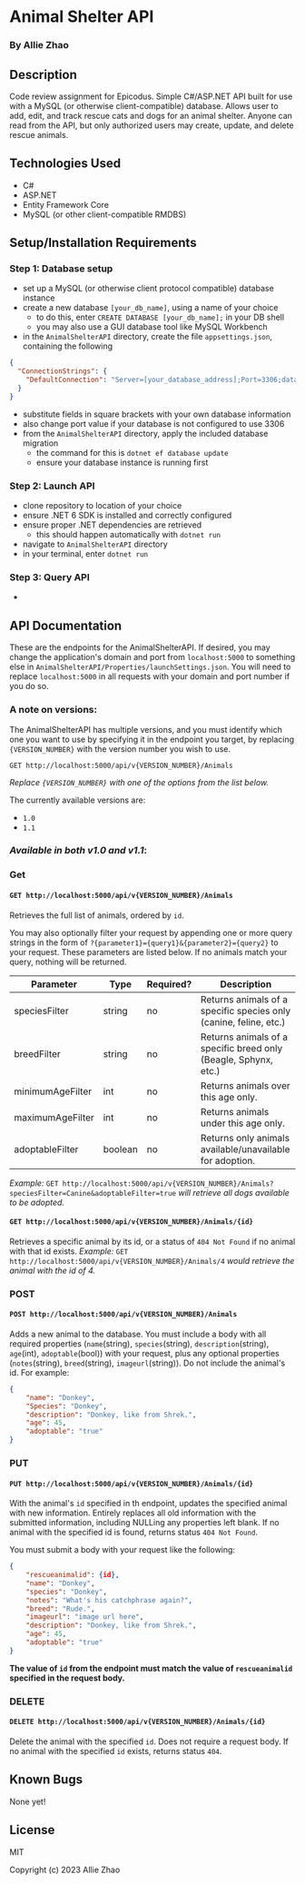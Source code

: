 # Animal Shelter API

### By Allie Zhao

## Description

Code review assignment for Epicodus.
Simple C#/ASP.NET API built for use with a MySQL (or otherwise client-compatible) database.
Allows user to add, edit, and track rescue cats and dogs for an animal shelter.
Anyone can read from the API, but only authorized users may create, update, and delete rescue animals.

## Technologies Used

- C#
- ASP.NET
- Entity Framework Core
- MySQL (or other client-compatible RMDBS)

## Setup/Installation Requirements

### Step 1: Database setup

- set up a MySQL (or otherwise client protocol compatible) database instance
- create a new database `[your_db_name]`, using a name of your choice
    - to do this, enter `CREATE DATABASE [your_db_name];` in your DB shell
    - you may also use a GUI database tool like MySQL Workbench
- in the `AnimalShelterAPI` directory, create the file `appsettings.json`, containing the following

```json
{
  "ConnectionStrings": {
    "DefaultConnection": "Server=[your_database_address];Port=3306;database=[your_db_name];uid=[your_db_login];pwd=[your_db_password];"
  }
}
```

- substitute fields in square brackets with your own database information
- also change port value if your database is not configured to use 3306
- from the `AnimalShelterAPI` directory, apply the included database migration
    - the command for this is `dotnet ef database update`
    - ensure your database instance is running first

### Step 2: Launch API

- clone repository to location of your choice
- ensure .NET 6 SDK is installed and correctly configured
- ensure proper .NET dependencies are retrieved
    - this should happen automatically with `dotnet run`
- navigate to `AnimalShelterAPI` directory
- in your terminal, enter `dotnet run`

### Step 3: Query API

-

## API Documentation

These are the endpoints for the AnimalShelterAPI.
If desired, you may change the application's domain and port from `localhost:5000` to
something else in `AnimalShelterAPI/Properties/launchSettings.json`.
You will need to replace `localhost:5000` in all requests with your domain and port number if you do so.

### **A note on versions:**

The AnimalShelterAPI has multiple versions, and you must identify which one you want to use by specifying it
in the endpoint you target, by replacing `{VERSION_NUMBER}` with the version number you wish to use.

```
GET http://localhost:5000/api/v{VERSION_NUMBER}/Animals
```
*Replace `{VERSION_NUMBER}` with one of the options from the list below.*

The currently available versions are:
- `1.0`
- `1.1`

### *Available in both v1.0 and v1.1*:

### Get

#### `GET http://localhost:5000/api/v{VERSION_NUMBER}/Animals`

Retrieves the full list of animals, ordered by `id`.

You may also optionally filter your request by appending one or more query strings in the form of `?{parameter1}={query1}&{parameter2}={query2}` to your request.
These parameters are listed below.
If no animals match your query, nothing will be returned.

| Parameter  | Type | Required? | Description|
|------------|------|-----------|------------|
|speciesFilter|string|no|Returns animals of a specific species only (canine, feline, etc.)|
|breedFilter|string|no|Returns animals of a specific breed only (Beagle, Sphynx, etc.)|
|minimumAgeFilter|int|no|Returns animals over this age only.|
|maximumAgeFilter|int|no|Returns animals under this age only.|
|adoptableFilter|boolean|no|Returns only animals available/unavailable for adoption.|

*Example:* `GET http://localhost:5000/api/v{VERSION_NUMBER}/Animals?speciesFilter=Canine&adoptableFilter=true` *will retrieve all dogs available to be adopted.*

#### `GET http://localhost:5000/api/v{VERSION_NUMBER}/Animals/{id}`

Retrieves a specific animal by its id, or a status of `404 Not Found` if no animal with that id exists.
*Example:* `GET http://localhost:5000/api/v{VERSION_NUMBER}/Animals/4` *would retrieve the animal with the id of 4.*

### POST

#### `POST http://localhost:5000/api/v{VERSION_NUMBER}/Animals`

Adds a new animal to the database.
You must include a body with all required properties (`name`(string), `species`(string), `description`(string), `age`(int), `adoptable`(bool))
with your request, plus any optional properties (`notes`(string), `breed`(string), `imageurl`(string)).
Do not include the animal's id.
For example:

```json
{
    "name": "Donkey",
    "Species": "Donkey",
    "description": "Donkey, like from Shrek.",
    "age": 45,
    "adoptable": "true"
}
```

### PUT

#### `PUT http://localhost:5000/api/v{VERSION_NUMBER}/Animals/{id}`

With the animal's `id` specified in th endpoint, updates the specified animal with new information.
Entirely replaces all old information with the submitted information, including NULLing any properties left blank.
If no animal with the specified id is found, returns status `404 Not Found`.

You must submit a body with your request like the following:
```json
{
    "rescueanimalid": {id},
    "name": "Donkey",
    "species": "Donkey",
    "notes": "What's his catchphrase again?",
    "breed": "Rude.",
    "imageurl": "image url here",
    "description": "Donkey, like from Shrek.",
    "age": 45,
    "adoptable": "true"
}
```
**The value of `id` from the endpoint must match the value of `rescueanimalid` specified in the request body.**

### DELETE

#### `DELETE http://localhost:5000/api/v{VERSION_NUMBER}/Animals/{id}`

Delete the animal with the specified `id`. Does not require a request body.
If no animal with the specified `id` exists, returns status `404`.

## Known Bugs

None yet! 

## License

MIT

Copyright (c) 2023 Allie Zhao
